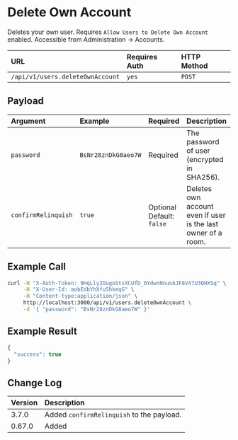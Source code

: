 # Delete Own Account

Deletes your own user. Requires `Allow Users to Delete Own Account` enabled. Accessible from Administration -&gt; Accounts.

| URL | Requires Auth | HTTP Method |
| :--- | :--- | :--- |
| `/api/v1/users.deleteOwnAccount` | `yes` | `POST` |

## Payload

| Argument | Example | Required | Description |
| :--- | :--- | :--- | :--- |
| `password` | `BsNr28znDkG8aeo7W` | Required | The password of user \(encrypted in SHA256\). |
| `confirmRelinquish` | `true` | Optional Default: `false` | Deletes own account even if user is the last owner of a room. |

## Example Call

```bash
curl -H "X-Auth-Token: 9HqLlyZOugoStsXCUfD_0YdwnNnunAJF8V47U3QHXSq" \
     -H "X-User-Id: aobEdbYhXfu5hkeqG" \
     -H "Content-type:application/json" \
     http://localhost:3000/api/v1/users.deleteOwnAccount \
     -d '{ "password": "BsNr28znDkG8aeo7W" }'
```

## Example Result

```javascript
{
  "success": true
}
```

## Change Log

| Version | Description |
| :--- | :--- |
| 3.7.0 | Added `confirmRelinquish` to the payload. |
| 0.67.0 | Added |

